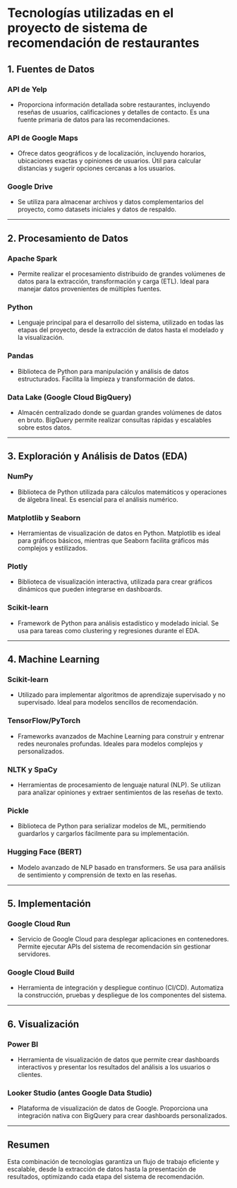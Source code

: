 # Tecnologías utilizadas en el proyecto de sistema de recomendación de restaurantes

## 1. Fuentes de Datos

### **API de Yelp**
- Proporciona información detallada sobre restaurantes, incluyendo reseñas de usuarios, calificaciones y detalles de contacto. Es una fuente primaria de datos para las recomendaciones.

### **API de Google Maps**
- Ofrece datos geográficos y de localización, incluyendo horarios, ubicaciones exactas y opiniones de usuarios. Útil para calcular distancias y sugerir opciones cercanas a los usuarios.

### **Google Drive**
- Se utiliza para almacenar archivos y datos complementarios del proyecto, como datasets iniciales y datos de respaldo.

---

## 2. Procesamiento de Datos

### **Apache Spark**
- Permite realizar el procesamiento distribuido de grandes volúmenes de datos para la extracción, transformación y carga (ETL). Ideal para manejar datos provenientes de múltiples fuentes.

### **Python**
- Lenguaje principal para el desarrollo del sistema, utilizado en todas las etapas del proyecto, desde la extracción de datos hasta el modelado y la visualización.

### **Pandas**
- Biblioteca de Python para manipulación y análisis de datos estructurados. Facilita la limpieza y transformación de datos.

### **Data Lake (Google Cloud BigQuery)**
- Almacén centralizado donde se guardan grandes volúmenes de datos en bruto. BigQuery permite realizar consultas rápidas y escalables sobre estos datos.

---

## 3. Exploración y Análisis de Datos (EDA)

### **NumPy**
- Biblioteca de Python utilizada para cálculos matemáticos y operaciones de álgebra lineal. Es esencial para el análisis numérico.

### **Matplotlib y Seaborn**
- Herramientas de visualización de datos en Python. Matplotlib es ideal para gráficos básicos, mientras que Seaborn facilita gráficos más complejos y estilizados.

### **Plotly**
- Biblioteca de visualización interactiva, utilizada para crear gráficos dinámicos que pueden integrarse en dashboards.

### **Scikit-learn**
- Framework de Python para análisis estadístico y modelado inicial. Se usa para tareas como clustering y regresiones durante el EDA.

---

## 4. Machine Learning

### **Scikit-learn**
- Utilizado para implementar algoritmos de aprendizaje supervisado y no supervisado. Ideal para modelos sencillos de recomendación.

### **TensorFlow/PyTorch**
- Frameworks avanzados de Machine Learning para construir y entrenar redes neuronales profundas. Ideales para modelos complejos y personalizados.

### **NLTK y SpaCy**
- Herramientas de procesamiento de lenguaje natural (NLP). Se utilizan para analizar opiniones y extraer sentimientos de las reseñas de texto.

### **Pickle**
- Biblioteca de Python para serializar modelos de ML, permitiendo guardarlos y cargarlos fácilmente para su implementación.

### **Hugging Face (BERT)**
- Modelo avanzado de NLP basado en transformers. Se usa para análisis de sentimiento y comprensión de texto en las reseñas.

---

## 5. Implementación

### **Google Cloud Run**
- Servicio de Google Cloud para desplegar aplicaciones en contenedores. Permite ejecutar APIs del sistema de recomendación sin gestionar servidores.

### **Google Cloud Build**
- Herramienta de integración y despliegue continuo (CI/CD). Automatiza la construcción, pruebas y despliegue de los componentes del sistema.

---

## 6. Visualización

### **Power BI**
- Herramienta de visualización de datos que permite crear dashboards interactivos y presentar los resultados del análisis a los usuarios o clientes.

### **Looker Studio (antes Google Data Studio)**
- Plataforma de visualización de datos de Google. Proporciona una integración nativa con BigQuery para crear dashboards personalizados.

---

## Resumen
Esta combinación de tecnologías garantiza un flujo de trabajo eficiente y escalable, desde la extracción de datos hasta la presentación de resultados, optimizando cada etapa del sistema de recomendación.

